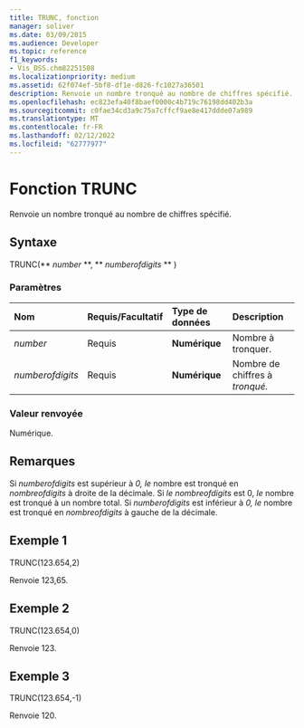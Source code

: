 ```yaml
---
title: TRUNC, fonction
manager: soliver
ms.date: 03/09/2015
ms.audience: Developer
ms.topic: reference
f1_keywords:
- Vis_DSS.chm82251508
ms.localizationpriority: medium
ms.assetid: 62f074ef-5bf8-df1e-d826-fc1027a36501
description: Renvoie un nombre tronqué au nombre de chiffres spécifié.
ms.openlocfilehash: ec823efa40f8baef0000c4b719c76198dd402b3a
ms.sourcegitcommit: c0fae34cd3a9c75a7cffcf9ae8e417ddde07a989
ms.translationtype: MT
ms.contentlocale: fr-FR
ms.lasthandoff: 02/12/2022
ms.locfileid: "62777977"
---
```

# <a name="trunc-function"></a>Fonction TRUNC

Renvoie un nombre tronqué au nombre de chiffres spécifié.
  
## <a name="syntax"></a>Syntaxe

TRUNC(** *number* **, ** *numberofdigits* ** ) 
  
### <a name="parameters"></a>Paramètres

|**Nom**|**Requis/Facultatif**|**Type de données**|**Description**|
|:-----|:-----|:-----|:-----|
| _number_ <br/> |Requis  <br/> |**Numérique** <br/> |Nombre à tronquer. |
| _numberofdigits_ <br/> |Requis  <br/> |**Numérique** <br/> |Nombre de chiffres à _tronqué._ |
   
### <a name="return-value"></a>Valeur renvoyée

Numérique.
  
## <a name="remarks"></a>Remarques

Si  _numberofdigits_ est supérieur à  _0, le_ nombre est tronqué en  _nombreofdigits_ à droite de la décimale. Si  _le nombreofdigits_ est 0,  _le_ nombre est tronqué à un nombre total. Si  _numberofdigits_ est inférieur à  _0, le_ nombre est tronqué en  _nombreofdigits_ à gauche de la décimale. 
  
## <a name="example-1"></a>Exemple 1

TRUNC(123.654,2)
  
Renvoie 123,65.
  
## <a name="example-2"></a>Exemple 2

TRUNC(123.654,0)
  
Renvoie 123.
  
## <a name="example-3"></a>Exemple 3

TRUNC(123.654,-1)
  
Renvoie 120.
  

